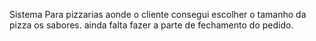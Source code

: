 Sistema Para pizzarias aonde o cliente consegui escolher o tamanho da pizza os sabores.
ainda falta fazer a parte de fechamento do pedido.